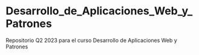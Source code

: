 # Desarrollo_de_Aplicaciones_Web_y_Patrones
Repositorio Q2 2023 para el curso Desarrollo de Aplicaciones Web y Patrones
